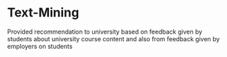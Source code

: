# Text-Mining
Provided recommendation to university based on feedback given by students about university course content and also from feedback given by employers on students
